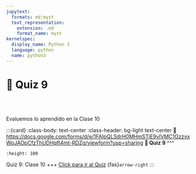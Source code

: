```yaml
---
jupytext:
  formats: md:myst
  text_representation:
    extension: .md
    format_name: myst
kernelspec:
  display_name: Python 3
  language: python
  name: python3
---
```


# 🔨 Quiz 9

<div>
    <p style="color:transparent">---------------------------------------------------------------------------------------------------------------------------------------------</p>
</div>

Evaluemos lo aprendido en la Clase 10

:::{card}
:class-body: text-center
:class-header: bg-light text-center
:link: https://docs.google.com/forms/d/e/1FAIpQLSdrH0MHmSTiE9vlVMC1OzzvxWoJAOpCfzThUDHqft4mt-RDZg/viewform?usp=sharing
**💬 Quiz 9**
^^^
```{image} https://upload.wikimedia.org/wikipedia/commons/thumb/c/c2/Google_Forms_logo_%282014-2020%29.svg/1489px-Google_Forms_logo_%282014-2020%29.svg.png
:height: 100
```

Quiz 9: Clase 10
+++
[Click para ir al Quiz](https://docs.google.com/forms/d/e/1FAIpQLSdrH0MHmSTiE9vlVMC1OzzvxWoJAOpCfzThUDHqft4mt-RDZg/viewform?usp=sharing) {fas}`arrow-right`
:::